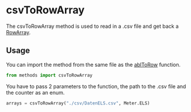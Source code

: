 # csvToRowArray

The csvToRowArray method is used to read in a .csv file and get back a [RowArray](RowArray.md).

## Usage

You can import the method from the same file as the [ablToRow](ablToRow.md) function.

````Python
from methods import csvToRowArray
````

You have to pass 2 parameters to the function, the path to the .csv file and the counter as an enum.

````Python
arrays = csvToRowArray("./csv/DatenELS.csv", Meter.ELS)
````